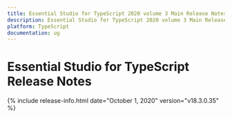 ```yaml
---
title: Essential Studio for TypeScript 2020 volume 3 Main Release Notes  
description: Essential Studio for TypeScript 2020 volume 3 Main Release Notes  
platform: TypeScript
documentation: ug
---
```


# Essential Studio for TypeScript  Release Notes  

{% include release-info.html date="October 1, 2020"  version="v18.3.0.35" %} 







